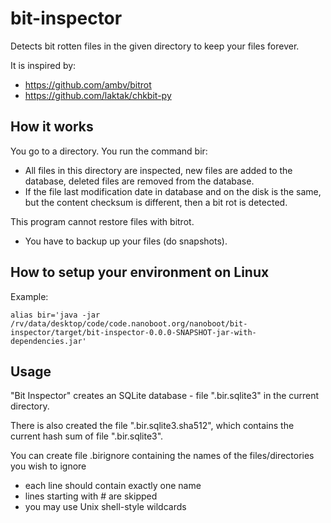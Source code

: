 # bit-inspector

Detects bit rotten files in the given directory to keep your files forever.

It is inspired by:

 * https://github.com/ambv/bitrot
 * https://github.com/laktak/chkbit-py

## How it works

You go to a directory.
You run the command bir:
 * All files in this directory are inspected, new files are added to the database, deleted files are removed from the database.
 * If the file last modification date in database and on the disk is the same, but the content checksum is different, then a bit rot is detected.

This program cannot restore files with bitrot.
 * You have to backup up your files (do snapshots).

## How to setup your environment on Linux

Example:

    alias bir='java -jar /rv/data/desktop/code/code.nanoboot.org/nanoboot/bit-inspector/target/bit-inspector-0.0.0-SNAPSHOT-jar-with-dependencies.jar'

## Usage

"Bit Inspector" creates an SQLite database - file ".bir.sqlite3" in the current directory.

There is also created the  file ".bir.sqlite3.sha512", which contains the current hash sum of file ".bir.sqlite3".

You can create file .birignore containing the names of the files/directories you wish to ignore
* each line should contain exactly one name
* lines starting with # are skipped
* you may use Unix shell-style wildcards

